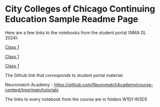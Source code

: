 # City Colleges of Chicago Continuing Education Sample Readme Page

Here are a few links to the notebooks from the student portal (NMA DL 2024):

[Class 1](https://colab.research.google.com/github/NeuromatchAcademy/precourse/blob/main/tutorials/W0D1_PythonWorkshop1/student/W0D1_Tutorial1.ipynb)

[Class 1](https://colab.research.google.com/github/NeuromatchAcademy/precourse/blob/main/tutorials/W0D0_NeuroVideoSeries/student/W0D0_Tutorial2.ipynb)

[Class 1](https://colab.research.google.com/github/NeuromatchAcademy/precourse/blob/main/tutorials/W0D1_PythonWorkshop1/student/W0D1_Tutorial1.ipynb)

The Github link that corresponds to student portal material:

Neuromatch Academy - https://github.com/NeuromatchAcademy/course-content/tree/main/tutorials 

The links to every notebook from the course are in folders W1D1-W3D5
